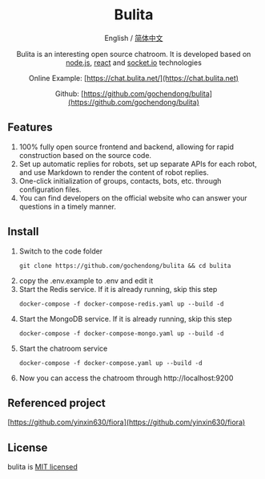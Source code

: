 <div align="center">
<h1> Bulita </h1>

English / [简体中文](./README_ZH.md)

Bulita is an interesting open source chatroom. It is developed based on [node.js](https://nodejs.org/), [react](https://reactjs.org/) and [socket.io](https://socket.io/) technologies

Online Example: [https://chat.bulita.net/](https://chat.bulita.net)

Github: [https://github.com/gochendong/bulita](https://github.com/gochendong/bulita)
</div>

## Features

1. 100% fully open source frontend and backend, allowing for rapid construction based on the source code.
2. Set up automatic replies for robots, set up separate APIs for each robot, and use Markdown to render the content of robot replies.
3. One-click initialization of groups, contacts, bots, etc. through configuration files.
4. You can find developers on the official website who can answer your questions in a timely manner.

## Install

1. Switch to the code folder
    ```
    git clone https://github.com/gochendong/bulita && cd bulita
    ```
2. copy the .env.example to .env and edit it
3. Start the Redis service. If it is already running, skip this step
    ```
    docker-compose -f docker-compose-redis.yaml up --build -d
    ```
4. Start the MongoDB service. If it is already running, skip this step
    ```
    docker-compose -f docker-compose-mongo.yaml up --build -d
    ```
5. Start the chatroom service
    ```
    docker-compose -f docker-compose.yaml up --build -d
    ```
6. Now you can access the chatroom through http://localhost:9200


## Referenced project

[https://github.com/yinxin630/fiora](https://github.com/yinxin630/fiora)

## License

bulita is [MIT licensed](./LICENSE)
